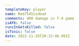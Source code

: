 ```yaml
---
templateKey: player
name: Red7545isdead
comments: 400 damage in 7-4 game
isAFK: false
runsInGetsKilled: false
isToxic: false
date: 2022-11-26T20:15:40.991Z
---
```

